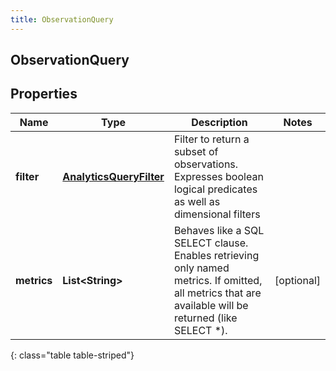 ```yaml
---
title: ObservationQuery
---
```

## ObservationQuery


## Properties

| Name | Type | Description | Notes |
| ------------ | ------------- | ------------- | ------------- |
| **filter** | [**AnalyticsQueryFilter**](AnalyticsQueryFilter.html) | Filter to return a subset of observations. Expresses boolean logical predicates as well as dimensional filters |  |
| **metrics** | **List&lt;String&gt;** | Behaves like a SQL SELECT clause. Enables retrieving only named metrics. If omitted, all metrics that are available will be returned (like SELECT *). |  [optional] |
{: class="table table-striped"}



